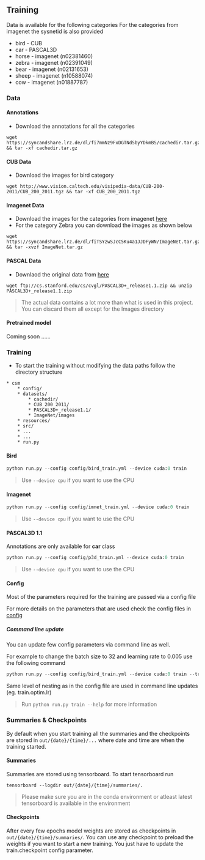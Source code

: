 ## Training
Data is available for the following categories
For the categories from imagenet the sysnetid is also provided

* bird - CUB
* car - PASCAL3D
* horse - imagenet (n02381460)
* zebra - imagenet (n02391049)
* bear - imagenet (n02131653)
* sheep - imagenet (n10588074)
* cow - imagenet (n01887787)

### Data
#### Annotations
* Download the annotations for all the categories
```
wget https://syncandshare.lrz.de/dl/fi7mmNz9FxDGTNdSbyYDkmBS/cachedir.tar.gz && tar -xf cachedir.tar.gz
```
#### CUB Data
* Download the images for bird category
```
wget http://www.vision.caltech.edu/visipedia-data/CUB-200-2011/CUB_200_2011.tgz && tar -xf CUB_200_2011.tgz
```
#### Imagenet Data
* Download the images for the categories from imagenet [here](http://image-net.org/download)
* For the category Zebra you can download the images as shown below
```
wget https://syncandshare.lrz.de/dl/fiTSYzwSJcC5Ku4a1JJDFyWN/ImageNet.tar.gz && tar -xvzf ImageNet.tar.gz
```

#### PASCAL Data
* Downlaod the original data from [here](ftp://cs.stanford.edu/cs/cvgl/PASCAL3D+_release1.1.zip)

```
wget ftp://cs.stanford.edu/cs/cvgl/PASCAL3D+_release1.1.zip && unzip PASCAL3D+_release1.1.zip
```
> The actual data contains a lot more than what is used in this project. You can discard them all except for the Images directory

#### Pretrained model

Coming soon ......

### Training
* To start the training without modifying the data paths follow the directory structure
```
* csm
    * config/   
    * datasets/
        * cachedir/
        * CUB_200_2011/
        * PASCAL3D+_release1.1/
        * ImageNet/images
    * resources/
    * src/
    * ...
    * ...
    * run.py
```

#### Bird
```python 
python run.py --config config/bird_train.yml --device cuda:0 train
``` 
> Use `--device cpu` if you want to use the CPU

#### Imagenet
```python 
python run.py --config config/imnet_train.yml --device cuda:0 train
``` 
> Use `--device cpu` if you want to use the CPU

#### PASCAL3D 1.1
Annotations are only available for **car** class
```python 
python run.py --config config/p3d_train.yml --device cuda:0 train
``` 
> Use `--device cpu` if you want to use the CPU

#### Config

Most of the parameters required for the training are passed via a config file

For more details on the parameters that are used check the config files in [config](../../config)

##### Command line update
You can update few config parameters via command line as well. 

For example to change the batch size to 32 and learning rate to 0.005 use the following command
```python 
python run.py --config config/bird_train.yml --device cuda:0 train --train.batch_size 32 --train.optim.lr 0.005
```  
Same level of nesting as in the config file are used in command line updates (eg. train.optim.lr)
> Run ``python run.py train --help`` for more information

### Summaries & Checkpoints
By default when you start training all the summaries and the checkpoints are stored in ``out/{date}/{time}/...`` where date and time are when the training started.

#### Summaries
Summaries are stored using tensorboard. To start tensorboard run
```
tensorboard --logdir out/{date}/{time}/summaries/.
```
> Please make sure you are in the conda environment or atleast latest tensorboard is available in the environment

#### Checkpoints
After every few epochs model weights are stored as checkpoints in ``out/{date}/{time}/summaries/``. You can use any checkpoint to preload the weights if you want to start a new training. You just have to update the train.checkpoint config parameter.
